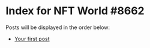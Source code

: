 # Index for NFT World #8662
Posts will be displayed in the order below:

- [Your first post](./001-first.md)

